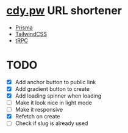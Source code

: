 # [cdy.pw](https://cdy.pw) URL shortener

- [Prisma](https://prisma.io)
- [TailwindCSS](https://tailwindcss.com)
- [tRPC](https://trpc.io) 


# TODO

- [x] Add anchor button to public link
- [x] Add gradient button to create
- [x] Add loading spinner when loading
- [ ] Make it look nice in light mode
- [ ] Make it responsive
- [x] Refetch on create
- [ ] Check if slug is already used

